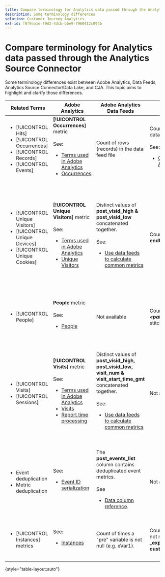 ```yaml
---
title: Compare terminology for Analytics data passed through the Analytics Source Connector
description: Some terminology differences
solution: Customer Journey Analytics
exl-id: f0f9aa1e-f9d2-4dcb-bbe9-7960412c094b
---
```

# Compare terminology for Analytics data passed through the Analytics Source Connector

Some terminology differences exist between Adobe Analytics, Data Feeds, Analytics Source Connector/Data Lake, and CJA. This topic aims to highlight and clarify those differences.

| Related Terms | Adobe Analytics | Adobe Analytics Data Feeds | Analytics Source Connector/Data Lake | CJA | Notes |
|---|---|---|---|---|---|
| <ul><li>[!UICONTROL Hits]</li><li>[!UICONTROL Occurrences]</li><li>[!UICONTROL Records]</li><li>[!UICONTROL Events]</li></ul> | **[!UICONTROL Occurrences]** metric<br><br>See:<ul><li>[Terms used in Adobe Analytics](https://experienceleague.adobe.com/docs/analytics/technotes/terms.html?lang=en)</li><li>[Occurrences](https://experienceleague.adobe.com/docs/analytics/components/metrics/occurrences.html?lang=en)</li></ul>  | Count of rows (records) in the data feed file  | Count of rows (records) in the dataset<br><br>See:<ul><li>[Compare your Adobe Analytics data to CJA data](https://experienceleague.adobe.com/docs/analytics-platform/using/troubleshooting/compare.html?lang=en)</li></ul>  | **[!UICONTROL Events]** metric  | <ul><li>"Hit" and "occurrence" are synonymous in Adobe Analytics.</li><li>See _Custom Events_ below.</li><li>Certain data is filtered as it passes through the Analytics Source Connector to AEP. See [Compare your Adobe Analytics data to CJA data](https://experienceleague.adobe.com/docs/analytics-platform/using/troubleshooting/compare.html?lang=en)   |
| <ul><li>[!UICONTROL Unique Visitors]</li><li>[!UICONTROL Unique Devices]</li><li>[!UICONTROL Unique Cookies]</li></ul>  | **[!UICONTROL Unique Visitors]** metric<br><br>See:<ul><li>[Terms used in Adobe Analytics](https://experienceleague.adobe.com/docs/analytics/technotes/terms.html?lang=en)</li><li>[Unique Visitors](https://experienceleague.adobe.com/docs/analytics/components/metrics/unique-visitors.html?lang=en)</li></ul>  | Distinct values of **post\_visid\_high & post\_visid\_low** concatenated together.<br><br>See:<ul><li>[Use data feeds to calculate common metrics](https://experienceleague.adobe.com/docs/analytics/export/analytics-data-feed/data-feed-contents/datafeeds-calculate.html?lang=en)</li></ul>  | Count distinct of **endUserIDs.\_experience.aaid.id**  | **People** metric, if **endUserIDs.\_experience.aaid.id** is chosen as the Person ID. | <ul><li>A "visitor" in Adobe Analytics is usually associated with a "device identifier" such as a cookie. AAID is the primary device identifier in Adobe Analytics, not ECID. See also [AAID, ECID, AACUSTOMID and the Analytics Source Connector](https://experienceleague.adobe.com/docs/analytics-platform/using/compare-aa-cja/cja-aa-comparison/aaid-ecid-adc.html).</li><li>"Visitor" is not an out-of-the-box metric in CJA. But if you choose **endUserIDs.\_experience.aaid.id** as the Person ID, the People metric in CJA is roughly equivalent to Unique Visitors in Adobe Analytics.</li></ul> |
| <ul><li>[!UICONTROL People]</li></ul> | **People** metric<br><br> See:<ul><li>[People](https://experienceleague.adobe.com/docs/analytics/components/metrics/people.html?lang=en)</li></ul> | Not available | Count distinct of **_\<path\>_.stitchedId** (available in stitched datasets only)  | **People** metric  | <ul><li>The People metric in CJA is the count distinct of Person IDs. Depending on what you choose as the Person ID in the CJA connection, the People metric can mean different things.</ul></li>  |
| <ul><li>[!UICONTROL Visits]</li><li>[!UICONTROL Sessions]</li></ul> | **[!UICONTROL Visits]** metric<br><br>See:<ul><li>[Terms used in Adobe Analytics](https://experienceleague.adobe.com/docs/analytics/technotes/terms.html?lang=en)</li><li>[Visits](https://experienceleague.adobe.com/docs/analytics/components/metrics/visits.html?lang=en)</li><li>[Report time processing](https://experienceleague.adobe.com/docs/analytics/components/virtual-report-suites/vrs-report-time-processing.html?lang=en)</ul></li> | Distinct values of **post\_visid\_high, post\_visid\_low, visit\_num & visit\_start\_time\_gmt** concatenated together.<br><br>See:<ul><li>[Use data feeds to calculate common metrics](https://experienceleague.adobe.com/docs/analytics/export/analytics-data-feed/data-feed-contents/datafeeds-calculate.html?lang=en)</li></ul> | Not available  | **Sessions** metric  | <ul><li>With report-time processing in Adobe Analytics virtual report suites and CJA data views, the concept of a visit (session) is configurable. As a result, visit (session) counts may differ between environments depending on the definition applied. See also [Compare data processing across Adobe Analytics and CJA reporting features](https://experienceleague.adobe.com/docs/analytics-platform/using/compare-aa-cja/cja-aa-comparison/data-processing-comparisons.html?lang=en) and [Virtual Report Suites, Data Views, AEP Sandboxes and the Analytics Source Connector](https://experienceleague.adobe.com/docs/analytics-platform/using/compare-aa-cja/cja-aa-comparison/vrs-dataview-sandbox-adc.html?lang=en). | <ul><li>Custom events</li><li>Success events</li></ul>  | Custom events 1-1000  | **post\_events\_list**<br><br>See:<ul><li>[Use data feeds to calculate common metrics](https://experienceleague.adobe.com/docs/analytics/export/analytics-data-feed/data-feed-contents/datafeeds-calculate.html?lang=en)  | **\_experience.analytics.<ul>event1to100.event1** through<br>**event901to1000.event1000**</ul> |**\_experience.analytics.<ul>event1to100.event1** through<br>**event901to1000.event1000**</ul> | <ul><li>An "event" in Adobe Analytics is a [Success Event](https://experienceleague.adobe.com/docs/analytics/components/metrics/custom-events.html?lang=en) (custom event) that has been set in an Adobe Analytics image request (data collection server call.)</ul>  |
| <ul><li>Event deduplication</li><li>Metric deduplication</ul></li>  | See:<ul><li>[Event ID serialization](https://experienceleague.adobe.com/docs/analytics/implementation/vars/page-vars/events/event-serialization.html?lang=en)</li></ul>  |  The **post_events_list** column contains deduplicated event metrics.<br><br>See <ul><li>[Data column reference](https://experienceleague.adobe.com/docs/analytics/export/analytics-data-feed/data-feed-contents/datafeeds-reference.html?lang=en). </ul></li> | Not available  | See:<ul><li>[Metric deduplication component settings](https://experienceleague.adobe.com/docs/analytics-platform/using/cja-dataviews/component-settings/metric-deduplication.html?lang=en)  | <ul><li>Event/metric de-duplication in Adobe Analytics differs slightly from CJA. In Adobe Analytics, deduplication occurs at data processing time. In CJA, deduplication occurs at report runtime, providing more flexibility. Deduplicated metrics may differ slightly in Adobe Analytics vs CJA.</li></ul>    |    
| <ul><li>[!UICONTROL Instances] metrics</li></ul>| See:<ul><li>[Instances](https://experienceleague.adobe.com/docs/analytics/components/metrics/instances.html?lang=en) | Count of times a "pre" variable is not null (e.g. eVar1). | Count of times a "mid" variable is not null (e.g. **\_experience.analytics.<br>customDimensions.eVars.eVar1**). | You can create **Instances** metrics by [creating metrics from eVar fields.](https://experienceleague.adobe.com/docs/analytics-platform/using/cja-dataviews/data-views-usecases.html)| <ul><li>[!UICONTROL Instances] is normally associated with prop and eVar columns as a means to determine how many times the variable has been set. |

{style="table-layout:auto"}